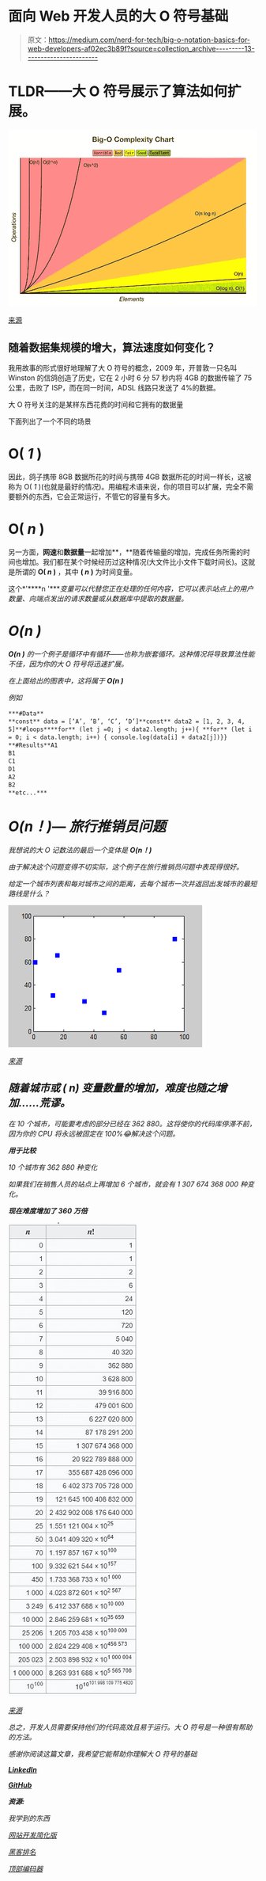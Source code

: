 # 面向 Web 开发人员的大 O 符号基础

> 原文：<https://medium.com/nerd-for-tech/big-o-notation-basics-for-web-developers-af02ec3b89f?source=collection_archive---------13----------------------->

# TLDR——大 O 符号展示了算法如何扩展。

![](img/363e07dd9abb5ef0862e059b1c19953b.png)

[来源](https://towardsdatascience.com/big-o-d13a8b1068c8)

## 随着数据集规模的增大，算法速度如何变化？

我用故事的形式很好地理解了大 O 符号的概念，2009 年，开普敦一只名叫 Winston 的信鸽创造了历史，它在 2 小时 6 分 57 秒内将 4GB 的数据传输了 75 公里，击败了 ISP，而在同一时间，ADSL 线路只发送了 4%的数据。

大 O 符号关注的是某样东西花费的时间和它拥有的数据量

下面列出了一个不同的场景

# **O( *1* )**

因此，鸽子携带 8GB 数据所花的时间与携带 4GB 数据所花的时间一样长，这被称为 O( *1* )(也就是最好的情况)。用编程术语来说，你的项目可以扩展，完全不需要额外的东西，它会正常运行，不管它的容量有多大。

# **O( *n* )**

另一方面，**网速**和**数据量**一起增加**，**随着传输量的增加，完成任务所需的时间也增加。我们都在某个时候经历过这种情况(大文件比小文件下载时间长)。这就是所谓的 **O( *n* )** ，其中 **( *n* )** 为时间变量。

这个*'****n '****变量可以代替您正在处理的任何内容，它可以表示站点上的用户数量、向端点发出的请求数量或从数据库中提取的数据量。*

# ***O(n )***

***O(n )** 的一个例子是循环中有循环——也称为嵌套循环。这种情况将导致算法性能不佳，因为你的大 O 符号将迅速扩展。*

*在上面给出的图表中，这将属于 **O(n )***

*例如*

```
***#Data**
**const** data = [‘A’, ‘B’, ‘C’, ‘D’]**const** data2 = [1, 2, 3, 4, 5]**#loops****for** (let j =0; j < data2.length; j++){ **for** (let i = 0; i < data.length; i++) { console.log(data[i] + data2[j])}}
**#Results**A1
B1
C1
D1
A2
B2
**etc...***
```

# ***O(n！)—** 旅行推销员问题*

*我想说的大 O 记数法的最后一个变体是 **O(n！)***

*由于解决这个问题变得不切实际，这个例子在旅行推销员问题中表现得很好。*

*给定一个城市列表和每对城市之间的距离，去每个城市一次并返回出发城市的最短路线是什么？*

*![](img/1a4484bc7715aed08aa0065475f1f78b.png)*

*[来源](https://en.wikipedia.org/wiki/Travelling_salesman_problem)*

## *随着城市**或** ( **n)** 变量数量的增加，难度也随之增加……**荒谬**。*

*在 10 个城市，可能要考虑的部分已经在 362 880。这将使你的代码库停滞不前，因为你的 CPU 将永远被固定在 100%😂解决这个问题。*

***用于比较***

*10 个城市有 362 880 种变化*

*如果我们在销售人员的站点上再增加 6 个城市，就会有 1 307 674 368 000 种变化。*

***现在难度增加了 360 万倍***

*![](img/2553e4e8bad4c3e29b34d67ac2832ecd.png)*

*[来源](https://en.wikipedia.org/wiki/Factorial)*

*总之，开发人员需要保持他们的代码高效且易于运行。大 O 符号是一种很有帮助的方法。*

*感谢你阅读这篇文章，我希望它能帮助你理解大 O 符号的基础*

*[**LinkedIn**](https://www.linkedin.com/in/danielleitch/)*

*[**GitHub**](https://github.com/danleitch)*

***资源:***

*我学到的东西*

*[网站开发简化版](https://www.youtube.com/channel/UCFbNIlppjAuEX4znoulh0Cw)*

*[黑客排名](https://www.youtube.com/watch?v=v4cd1O4zkGw&t)*

*[顶部编码器](https://www.topcoder.com/blog/big-o-notation-primer/#:~:text=O(N!)-,O(N!),6%20seconds%20and%20so%20on.)*